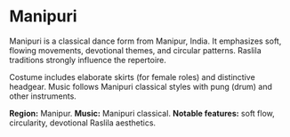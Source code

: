 # Manipuri

Manipuri is a classical dance form from Manipur, India. It emphasizes soft, flowing movements, devotional themes, and circular patterns. Raslila traditions strongly influence the repertoire.

Costume includes elaborate skirts (for female roles) and distinctive headgear. Music follows Manipuri classical styles with pung (drum) and other instruments.

**Region:** Manipur. **Music:** Manipuri classical. **Notable features:** soft flow, circularity, devotional Raslila aesthetics.
